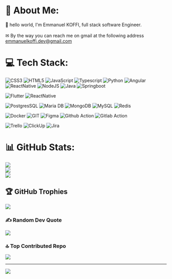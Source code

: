 # 💫 About Me:
👋 hello world, I'm Emmanuel KOFFI, full stack software Engineer.<br><br>✉ By the way you can reach me on gmail at the following address emmanuelkoffi.dev@gmail.com


# 💻 Tech Stack:
![CSS3](https://img.shields.io/badge/css3-%231572B6.svg?style=for-the-badge&logo=css3&logoColor=white) ![HTML5](https://img.shields.io/badge/html5-%23E34F26.svg?style=for-the-badge&logo=html5&logoColor=white) ![JavaScript](https://img.shields.io/badge/javascript-%23323330.svg?style=for-the-badge&logo=javascript&logoColor=%23F7DF1E) ![Typescript](https://img.shields.io/badge/Typescript-fff?style=for-the-badge&logo=typescript&logoColor=%23fff&logoSize=auto&color=%23387cc8) ![Python](https://img.shields.io/badge/python-3670A0?style=for-the-badge&logo=python&logoColor=ffdd54) ![Angular](https://img.shields.io/badge/Angular-DD0031?style=for-the-badge&logo=angular&logoColor=white) ![ReactNative](https://img.shields.io/badge/react-20232a?style=for-the-badge&logo=react&logoColor=%2361DAFB) ![NodeJS](https://img.shields.io/badge/Node.js-6ba26a?style=for-the-badge&logo=node.js&logoColor=white) ![Java](https://img.shields.io/badge/Java-ED8B00?style=for-the-badge&logo=openjdk&logoColor=white) ![Springboot](https://img.shields.io/badge/Spring%20Boot-6DB33F?style=for-the-badge&logo=springboot&logoColor=white)




![Flutter](https://img.shields.io/badge/flutter-fefefe?style=for-the-badge&logo=flutter&logoColor=%2359c7f8) ![ReactNative](https://img.shields.io/badge/react_native-20232a?style=for-the-badge&logo=react&logoColor=%2361DAFB)

![PostgresSQL](https://img.shields.io/badge/Postgres-316192?style=for-the-badge&logo=postgresql&logoColor=FFFFFF) ![Maria DB](https://img.shields.io/badge/MariaDB-003545?style=for-the-badge&logo=mariadb&logoColor=FFFFFF) ![MongoDB](https://img.shields.io/badge/MongoDB-4ea94b?style=for-the-badge&logo=mongodb&logoColor=FFFFFF) ![MySQL](https://img.shields.io/badge/MySQL-4479A1?style=for-the-badge&logo=mysql&logoColor=fff) ![Redis](https://img.shields.io/badge/Redis-DD0031?style=for-the-badge&logo=redis&logoColor=fff)

![Docker](https://img.shields.io/badge/docker-%230db7ed.svg?style=for-the-badge&logo=docker&logoColor=white) ![GIT](https://img.shields.io/badge/Git-fc6d26?style=for-the-badge&logo=git&logoColor=white) ![Figma](https://img.shields.io/badge/figma-%23F24E1E.svg?style=for-the-badge&logo=figma&logoColor=white) ![Github Action](https://img.shields.io/badge/GitHub_Actions-2088FF?style=for-the-badge&logo=github-actions&logoColor=FFFFFF) ![Gitlab Action](https://img.shields.io/badge/GitLab%20CI-FC6D26?style=for-the-badge&logo=gitlab&logoColor=FFFFFF) 

![Trello](https://img.shields.io/badge/Trello-%23026AA7.svg?style=for-the-badge&logo=Trello&logoColor=white) ![ClickUp](https://img.shields.io/badge/clickup-ffffff?style=for-the-badge&logo=clickup) ![Jira](https://img.shields.io/badge/jira-0052CC?style=for-the-badge&logo=jira&logoSize=auto&color=%231276ee)



# 📊 GitHub Stats:
![](https://github-readme-stats.vercel.app/api?username=ilphryn&theme=dark&hide_border=false&include_all_commits=true&count_private=true)<br/>
![](https://github-readme-streak-stats.herokuapp.com/?user=ilphryn&theme=dark&hide_border=false)<br/>
![](https://github-readme-stats.vercel.app/api/top-langs/?username=ilphryn&theme=dark&hide_border=false&include_all_commits=true&count_private=true&layout=compact)

## 🏆 GitHub Trophies
![](https://github-profile-trophy.vercel.app/?username=ilphryn&theme=radical&no-frame=false&no-bg=false&margin-w=4)

### ✍️ Random Dev Quote
![](https://quotes-github-readme.vercel.app/api?type=horizontal&theme=light)

### 🔝 Top Contributed Repo
![](https://github-contributor-stats.vercel.app/api?username=ilphryn&limit=5&theme=dark&combine_all_yearly_contributions=true)

---
[![](https://visitcount.itsvg.in/api?id=ilphryn&icon=2&color=0)](https://visitcount.itsvg.in)

<!-- Proudly created with GPRM ( https://gprm.itsvg.in ) -->
